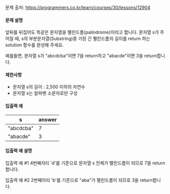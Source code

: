 문제 출처: https://programmers.co.kr/learn/courses/30/lessons/12904

#### 문제 설명
앞뒤를 뒤집어도 똑같은 문자열을 팰린드롬(palindrome)이라고 합니다.
문자열 s가 주어질 때, s의 부분문자열(Substring)중 가장 긴 팰린드롬의 길이를 return 하는 solution 함수를 완성해 주세요.

예를들면, 문자열 s가 "abcdcba"이면 7을 return하고 "abacde"이면 3을 return합니다.

#### 제한사항
- 문자열 s의 길이 : 2,500 이하의 자연수
- 문자열 s는 알파벳 소문자로만 구성

#### 입출력 예
|s|answer|
|---|---|
|"abcdcba"|7|
|"abacde"|3|

#### 입출력 예 설명
입출력 예 #1
4번째자리 'd'를 기준으로 문자열 s 전체가 팰린드롬이 되므로 7을 return합니다.

입출력 예 #2
2번째자리 'b'를 기준으로 "aba"가 팰린드롬이 되므로 3을 return합니다.
